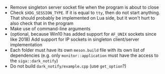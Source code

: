 * Remove singleton server socket file when the program is about to close
* Check `$XDG_SESSION_TYPE`. If it is equal to `tty`, then do not start anything. That should probably be implemented on Lua side, but it won't hurt to also check that in the program
* Make use of command-line arguments
* (optional, because Win10 has added support for `AF_UNIX` sockets since like 2018) Add support for IP sockets in singleton client/server implementation
* Each folder must have its own `meson.build` file with its own list of dependencies (e.g. only `monitor::application` must have the access to the `siga::dark_notify`)
* Do not build `dark_notify/example.cpp` (use `get_option`?)
